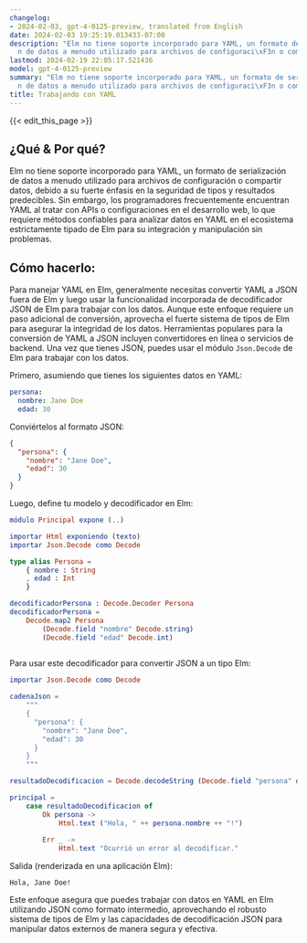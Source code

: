 ```yaml
---
changelog:
- 2024-02-03, gpt-4-0125-preview, translated from English
date: 2024-02-03 19:25:19.013433-07:00
description: "Elm no tiene soporte incorporado para YAML, un formato de serializaci\xF3\
  n de datos a menudo utilizado para archivos de configuraci\xF3n o compartir datos,\u2026"
lastmod: 2024-02-19 22:05:17.521436
model: gpt-4-0125-preview
summary: "Elm no tiene soporte incorporado para YAML, un formato de serializaci\xF3\
  n de datos a menudo utilizado para archivos de configuraci\xF3n o compartir datos,\u2026"
title: Trabajando con YAML
---
```


{{< edit_this_page >}}

## ¿Qué & Por qué?

Elm no tiene soporte incorporado para YAML, un formato de serialización de datos a menudo utilizado para archivos de configuración o compartir datos, debido a su fuerte énfasis en la seguridad de tipos y resultados predecibles. Sin embargo, los programadores frecuentemente encuentran YAML al tratar con APIs o configuraciones en el desarrollo web, lo que requiere métodos confiables para analizar datos en YAML en el ecosistema estrictamente tipado de Elm para su integración y manipulación sin problemas.

## Cómo hacerlo:

Para manejar YAML en Elm, generalmente necesitas convertir YAML a JSON fuera de Elm y luego usar la funcionalidad incorporada de decodificador JSON de Elm para trabajar con los datos. Aunque este enfoque requiere un paso adicional de conversión, aprovecha el fuerte sistema de tipos de Elm para asegurar la integridad de los datos. Herramientas populares para la conversión de YAML a JSON incluyen convertidores en línea o servicios de backend. Una vez que tienes JSON, puedes usar el módulo `Json.Decode` de Elm para trabajar con los datos.

Primero, asumiendo que tienes los siguientes datos en YAML:

```yaml
persona:
  nombre: Jane Doe
  edad: 30
```

Conviértelos al formato JSON:

```json
{
  "persona": {
    "nombre": "Jane Doe",
    "edad": 30
  }
}
```

Luego, define tu modelo y decodificador en Elm:

```elm
módulo Principal expone (..)

importar Html exponiendo (texto)
importar Json.Decode como Decode

type alias Persona =
    { nombre : String
    , edad : Int
    }

decodificadorPersona : Decode.Decoder Persona
decodificadorPersona =
    Decode.map2 Persona
        (Decode.field "nombre" Decode.string)
        (Decode.field "edad" Decode.int)
        
```

Para usar este decodificador para convertir JSON a un tipo Elm:

```elm
importar Json.Decode como Decode

cadenaJson = 
    """
    {
      "persona": {
        "nombre": "Jane Doe",
        "edad": 30
      }
    }
    """

resultadoDecodificacion = Decode.decodeString (Decode.field "persona" decodificadorPersona) cadenaJson

principal =
    case resultadoDecodificacion of
        Ok persona ->
            Html.text ("Hola, " ++ persona.nombre ++ "!")
            
        Err _ ->
            Html.text "Ocurrió un error al decodificar."
```

Salida (renderizada en una aplicación Elm):
```
Hola, Jane Doe!
```

Este enfoque asegura que puedes trabajar con datos en YAML en Elm utilizando JSON como formato intermedio, aprovechando el robusto sistema de tipos de Elm y las capacidades de decodificación JSON para manipular datos externos de manera segura y efectiva.
